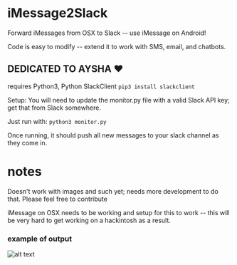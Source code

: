 # iMessage2Slack
Forward iMessages from OSX to Slack -- use iMessage on Android!

Code is easy to modify -- extend it to work with SMS, email, and chatbots.

## DEDICATED TO AYSHA :heart:

requires Python3, Python SlackClient
```pip3 install slackclient```

Setup:
You will need to update the monitor.py file with a valid Slack API key; get that from Slack somewhere.

Just run with:
```python3 monitor.py```

Once running, it should push all new messages to your slack channel as they come in.

# notes
Doesn't work with images and such yet; needs more development to do that. Please feel free to contribute

iMessage on OSX needs to be working and setup for this to work -- this will be very hard to get working on a hackintosh as a result.

### example of output
![alt text](https://raw.githubusercontent.com/steveseguin/iMessage2Slack/master/example.png)
